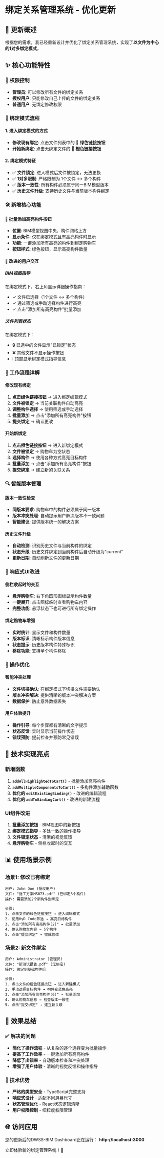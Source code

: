 # 绑定关系管理系统 - 优化更新

## 🔄 更新概述

根据您的需求，我已经重新设计并优化了绑定关系管理系统，实现了**以文件为中心的1对多绑定模式**。

## ✨ 核心功能特性

### 🔐 权限控制
- **管理员**: 可以修改所有文件的绑定关系
- **授权用户**: 只能修改自己上传的文件的绑定关系  
- **普通用户**: 无绑定修改权限

### 🎯 绑定模式流程

#### 1. 进入绑定模式的方式
- **修改现有绑定**: 点击文件列表中的 🔗 **绿色链接按钮**
- **开始新绑定**: 点击无绑定文件的 🔗 **橙色链接按钮**

#### 2. 绑定模式特征
- ✅ **文件锁定**: 进入模式后文件被锁定，无法更换
- ✅ **1对多限制**: 严格限制为 1个文件 ↔ 多个构件
- ✅ **版本一致性**: 所有构件必须属于同一BIM模型版本
- ✅ **历史文件升级**: 支持历史文件与当前版本构件绑定

### 🛠 新增核心功能

#### 📌 批量添加高亮构件按钮
- **位置**: BIM模型视图中央，构件网格上方
- **显示条件**: 仅在绑定模式且有高亮构件时显示
- **功能**: 一键添加所有高亮的构件到绑定购物车
- **按钮样式**: 绿色按钮，显示高亮构件数量

#### 🎨 改进的用户交互

##### BIM视图指导
在绑定模式下，右上角显示详细操作指南：
- ✓ 文件已选择（1个文件 ↔ 多个构件）
- ✓ 通过筛选或手动选择构件进行高亮
- ✓ 点击"添加所有高亮构件"批量添加

##### 文件列表状态
在绑定模式下：
- 🔒 已选中的文件显示"已锁定"状态
- ❌ 其他文件不显示操作按钮
- ℹ️ 顶部显示绑定模式指导信息

### 🔄 工作流程详解

#### 修改现有绑定
1. **点击绿色链接按钮** → 进入绑定编辑模式
2. **文件被锁定** → 当前关联构件自动高亮
3. **调整构件选择** → 使用筛选或手动选择
4. **批量添加** → 点击"添加所有高亮构件"按钮
5. **提交绑定** → 确认更改

#### 开始新绑定
1. **点击橙色链接按钮** → 进入新绑定模式
2. **文件被锁定** → 购物车为空状态
3. **选择构件** → 使用各种方式高亮目标构件
4. **批量添加** → 点击"添加所有高亮构件"按钮
5. **提交绑定** → 建立新的关联关系

### 🔍 智能版本管理

#### 版本一致性检查
- **同版本要求**: 购物车中的构件必须属于同一版本
- **版本冲突处理**: 自动提示用户解决版本不一致问题
- **智能建议**: 提供版本统一的解决方案

#### 历史文件升级
- **自动检测**: 识别历史文件与当前构件的绑定
- **状态升级**: 历史文件绑定到当前构件后自动升级为"current"
- **更新日期**: 自动刷新文件的更新日期

### 📱 响应式UI改进

#### 侧栏收起时的交互
- **悬浮购物车**: 右下角圆形图标显示构件数量
- **一键展开**: 点击图标临时查看购物车内容
- **完整功能**: 悬浮状态下也可进行所有绑定操作

#### 绑定购物车增强
- **实时统计**: 显示文件和构件数量
- **版本标识**: 清晰标示构件版本信息
- **状态提示**: 历史版本构件特殊标识
- **移除功能**: 支持单个构件移除

### 🎯 操作优化

#### 智能冲突处理
- **文件切换确认**: 在绑定模式下切换文件需要确认
- **版本冲突解决**: 提供清晰的版本冲突解决方案
- **数据保护**: 防止意外数据丢失

#### 用户体验提升
- **操作引导**: 每个步骤都有清晰的文字提示
- **状态反馈**: 实时显示当前操作状态
- **错误预防**: 提前检查并预防常见错误

## 🚀 技术实现亮点

### 新增函数
1. **`addAllHighlightedToCart()`** - 批量添加高亮构件
2. **`addMultipleComponentsToCart()`** - 多构件添加辅助函数
3. **优化的 `editExistingBinding()`** - 改进的编辑流程
4. **优化的 `addToBindingCart()`** - 改进的新建流程

### UI组件改进
1. **批量添加按钮** - BIM视图中的新按钮
2. **绑定模式指导** - 多处一致的操作指导
3. **文件锁定状态** - 清晰的视觉反馈
4. **悬浮购物车** - 侧栏收起时的交互

## 📊 使用场景示例

### 场景1: 修改已有绑定
```
用户: John Doe (授权用户)
文件: "施工方案MS073.pdf" (已绑定3个构件)
操作: 需要添加2个新构件到绑定

步骤:
1. 点击文件的绿色链接按钮 → 进入编辑模式
2. 使用HyD Code筛选 → 高亮目标构件
3. 点击"添加所有高亮构件(2)" → 批量添加
4. 确认购物车内容 → 5个构件
5. 点击"提交绑定" → 完成修改
```

### 场景2: 新文件绑定
```
用户: Administrator (管理员)
文件: "新测试报告.pdf" (无绑定)
操作: 绑定到基础构件组

步骤:
1. 点击文件的橙色链接按钮 → 进入新建模式
2. 手动选择目标构件 → 构件变蓝色高亮
3. 点击"添加所有高亮构件(6)" → 批量添加
4. 确认购物车信息 → 检查版本一致性
5. 点击"提交绑定" → 建立新关联
```

## 🎉 效果总结

### ✅ 解决的问题
- **简化了操作流程** - 从复杂的逐个选择变为批量操作
- **提高了工作效率** - 一键添加所有高亮构件
- **降低了出错率** - 自动版本检查和冲突处理
- **增强了用户体验** - 清晰的视觉反馈和操作指导

### 🔧 技术优势
- **严格的类型安全** - TypeScript完整支持
- **响应式设计** - 适配不同屏幕尺寸
- **状态管理优化** - React状态逻辑清晰
- **用户权限控制** - 细粒度权限管理

## 🌐 访问应用

您的更新后的DWSS-BIM Dashboard正在运行：
**http://localhost:3000**

立即体验新的绑定管理系统！🚀 